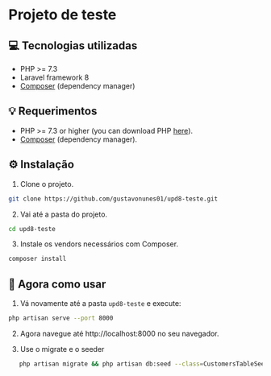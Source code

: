 # Projeto de teste

## :computer: Tecnologias utilizadas
- PHP  >=  7.3
- Laravel framework 8
- [Composer](https://getcomposer.org/download) (dependency manager)

## 💡 Requerimentos
- PHP >= 7.3 or higher (you can download PHP [here](https://www.php.net/downloads)).
- [Composer](https://getcomposer.org/download) (dependency manager).

## :gear: Instalação
1. Clone o projeto.
```bash
git clone https://github.com/gustavonunes01/upd8-teste.git
```

2. Vai até a pasta do projeto.
```bash
cd upd8-teste
```

3. Instale os vendors necessários com Composer.
```bash
composer install
```

## 🌟 Agora como usar
1. Vá novamente até a pasta `upd8-teste` e execute:
```bash
php artisan serve --port 8000
```

2. Agora navegue até http://localhost:8000 no seu navegador.

3. Use o migrate e o seeder
```bash
   php artisan migrate && php artisan db:seed --class=CustomersTableSeeder
```
